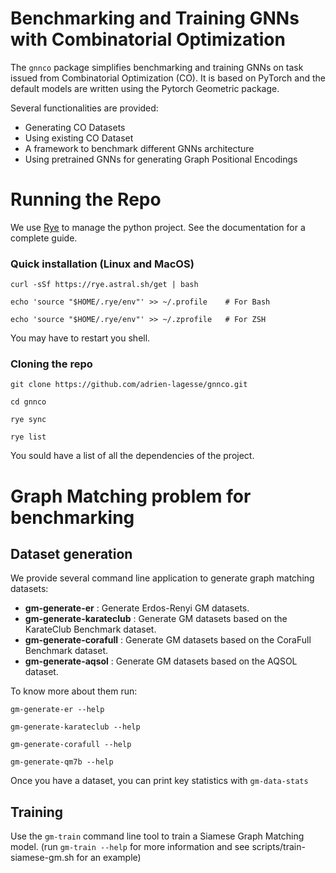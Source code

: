 # Benchmarking and Training GNNs with Combinatorial Optimization

The `gnnco` package simplifies benchmarking and training GNNs on task issued from Combinatorial Optimization (CO).
It is based on PyTorch and the default models are written using the Pytorch Geometric package.

Several functionalities are provided:
- Generating CO Datasets
- Using existing CO Dataset
- A framework to benchmark different GNNs architecture
- Using pretrained GNNs for generating Graph Positional Encodings


# Running the Repo

We use [Rye](https://rye.astral.sh/) to manage the python project. See the documentation for a complete guide.

### Quick installation (Linux and MacOS)

`curl -sSf https://rye.astral.sh/get | bash`

`echo 'source "$HOME/.rye/env"' >> ~/.profile    # For Bash`

`echo 'source "$HOME/.rye/env"' >> ~/.zprofile   # For ZSH`

You may have to restart you shell.

### Cloning the repo

`git clone https://github.com/adrien-lagesse/gnnco.git`

`cd gnnco`

`rye sync`

`rye list`

You sould have a list of all the dependencies of the project.


# Graph Matching problem for benchmarking

## Dataset generation

We provide several command line application to generate graph matching datasets:

- **gm-generate-er** : Generate Erdos-Renyi GM datasets.
- **gm-generate-karateclub** : Generate GM datasets based on the KarateClub Benchmark dataset.
- **gm-generate-corafull** : Generate GM datasets based on the CoraFull Benchmark dataset.
- **gm-generate-aqsol** : Generate GM datasets based on the AQSOL dataset.

To know more about them run:

`gm-generate-er --help`

`gm-generate-karateclub --help`

`gm-generate-corafull --help`

`gm-generate-qm7b --help`

Once you have a dataset, you can print key statistics with `gm-data-stats`

## Training

Use the `gm-train` command line tool to train a Siamese Graph Matching model. (run `gm-train --help` for more information and see scripts/train-siamese-gm.sh for an example)







